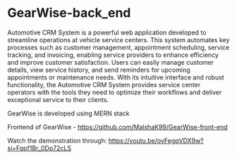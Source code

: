 # GearWise-back_end

Automotive CRM System is a powerful web application developed to streamline operations at vehicle service centers. This system automates key processes such as customer management, appointment scheduling, service tracking, and invoicing, enabling service providers to enhance efficiency and improve customer satisfaction. Users can easily manage customer details, view service history, and send reminders for upcoming appointments or maintenance needs. With its intuitive interface and robust functionality, the Automotive CRM System provides service center operators with the tools they need to optimize their workflows and deliver exceptional service to their clients.

GearWise is developed using MERN stack

Frontend of GearWise - https://github.com/MalshaK99/GearWise-front-end

Watch the demonstration through: https://youtu.be/ovFegqVDX9w?si=Fqpf1Br_0Dp72cLS
